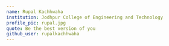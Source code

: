 ```yaml
---
name: Rupal Kachhwaha
institution: Jodhpur College of Engineering and Technology 
profile_pic: rupal.jpg
quote: Be the best version of you
github_user: rupalkachhwaha
---
```

